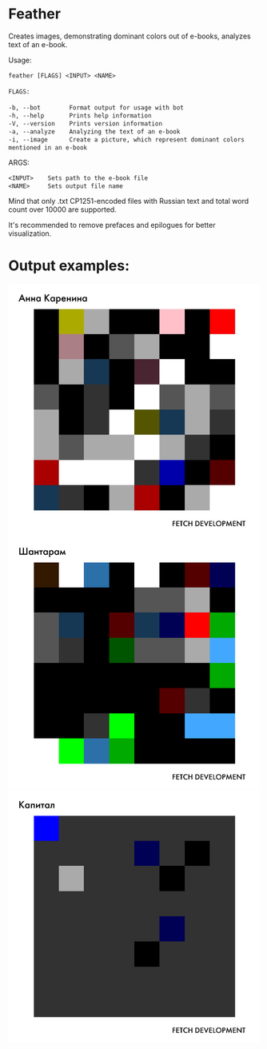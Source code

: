 # Feather
Creates images, demonstrating dominant colors out of e-books, analyzes text of an e-book.

Usage:

    feather [FLAGS] <INPUT> <NAME>
    
    FLAGS:
    
    -b, --bot        Format output for usage with bot
    -h, --help       Prints help information
    -V, --version    Prints version information
    -a, --analyze    Analyzing the text of an e-book
    -i, --image      Create a picture, which represent dominant colors mentioned in an e-book

ARGS:
    
    <INPUT>    Sets path to the e-book file
    <NAME>     Sets output file name

Mind that only .txt CP1251-encoded files with Russian text and total word count over 10000 are supported.

It's recommended to remove prefaces and epilogues for better visualization.

# Output examples:
![alt text](https://github.com/Fetch-Development/Feather/blob/master/Examples/IMAGE%202020-05-30%2013:56:01.jpg)
![alt text](https://github.com/Fetch-Development/Feather/blob/master/Examples/feather_out_172610.png)
![alt text](https://github.com/Fetch-Development/Feather/blob/master/Examples/feather_out_361342.png)
